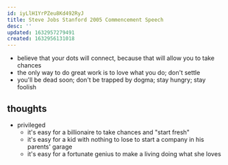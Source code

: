 ```yaml
---
id: iyLlH1YrPZeu8Kd492RyJ
title: Steve Jobs Stanford 2005 Commencement Speech
desc: ''
updated: 1632957279491
created: 1632956131018
---
```



- believe that your dots will connect, because that will allow you to take chances
- the only way to do great work is to love what you do; don't settle
- you'll be dead soon; don't be trapped by dogma; stay hungry; stay foolish

## thoughts

- privileged
  - it's easy for a billionaire to take chances and "start fresh"
  - it's easy for a kid with nothing to lose to start a company in his parents' garage
  - it's easy for a fortunate genius to make a living doing what she loves
